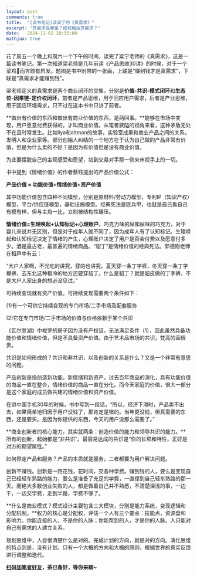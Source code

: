 ```yaml
---
layout: post
comments: true
title:  "[读书笔记]读粱宁的《真需求》"
excerpt: "真需求在哪里？如何触达真需求？"
date:   2024-11-02 10:35:00
mathjax: true
---
```


花了周五一个晚上和周六一个下午的时间，读完了粱宁老师的《真需求》，这是一篇读书笔记。第一次知道梁老师是几年前读《产品思维30讲》的时候，对于一个菜鸡🐔而言颇有启发。题图是书中附带的一张画，上联是“赚到钱才是真需求”，下联是“真需求才能赚到钱”。

粱老师定义的真需求是两个商业闭环的交集，分别是**价值-共识-模式闭环**和**生态位-因果链-定价权闭环**，前者是产品思维，用于回应用户需求，后者是产业思维，用于回应环境需求，只不过在这本书中只讲了前者。

**做出有价值的东西和做出有商业价值的东西，是两回事。**能够在市场中变现，用户愿意付费获得的，才叫商业价值。从笔者狭隘的视角来看，这种矛盾无处不在且时常发生。比如llya和altman的故事，实验室成果和商业产品之间的关系，发明人和企业家等。部分创始人纠结的一个地方在于认为自己做的产品非常有价值，但是为什么卖的不好？是因为有价值但是没有商业价值。

为此要摆脱自己的主观感受和愿望，站到交易对手那一侧来审视手上的一切。

书中提到《情绪价值》的作者蔡钰提出的产品价值公式：

**产品价值 = 功能价值+情绪价值+资产价值**

其中功能价值包含四种不同模型，分别是原材料/劳动力模型，专利IP（知识产权）模型，平台/供应链模型，基础设施模型。经典死法是匪兵甲，也就是自己看自己有模有样，但与主角一比，立刻被结构性碾压。

**情绪价值=生理唤起+认知标记+心理账户**。巧克力味的屎和屎味的巧克力，对于婴儿来说并无区别，但是对于成年人就不同了，因为成年人有了认知标记。生理唤起和认知标记决定了情绪的产生，心理账户决定了用户是否会付费以及愿意付多少。酒是最古老，最普遍的情绪商品。“貂丁”是情绪价值的经典死法。郭德刚老师在相声中有云：

“大户人家啊，不光吃的讲究，穿的也讲究。夏天穿一条丁字裤，冬天穿一条丁字棉裤，去东北这种极冷的地方还要穿貂丁。什么是貂丁？就是貂皮做的丁字裤，不是大户人家出身的想必没见过。”

可持续变现就有资产价值。可持续变现需要两个条件如下：

(1)有一个可供它持续变现的专门市场/二手市场及配套服务

(2)它在专门市场/二手市场的价值与价格依赖于某个共识

《瓦尔登湖》中梭罗的房子因为没有产权证，无法满足条件（1），因此虽然具备功能价值和情绪价值，但是不具备资产价值。由于艺术品市场的共识，梵高的画很贵。

共识是如何形成的？共识和非共识，以及创新的关系是什么？又是一个非常有意思的问题。

产品创新是指创造新功能，新情绪和新资产。过去百年商品的演化，具有功能价值的商品一直在整合，情绪价值的商品一直在分化。而今天家庭的价值，很大一部分是这个家庭的成员做共建的情绪价值​和资产价值。

在讲中国手机30年的时候，书中写到一段话，“所以，经济下滑时，产品卖不出去，如果简单地归因于用户没钱了，那肯定是错的。当年更没钱，但真需要的东西，还是要买。是因为你提供的东西，今天的用户没那么需要了。”

**商业创新者的核心能力，其实就两条​：创造价值的能力和领导共识的能力​。**所有的创新，起始都是​“非共识”。最容易达成的共识​是“你的长项和特性，正好是对方的期望属性。”

如何界定产品和服务？产品的本质就是服务，二者都要​为用户解决问题。

创新不赚钱​。创新是一路花钱，花时间​，交各种学费。赚到钱的人，要么是变现自己已经轻车熟路的能力，要么是准备了充足的学费，一直撑到自己轻车熟路的那一天​。而绝大多数创业失败的人，都是做着自己并不熟悉，不清楚深浅的事，一边干，一边交学费​，走到半路，学费不够了。

**​什么是商业模式？模式设计主要包含三大模块，分别是能力系统，变现逻辑和​分配机制。**权力的核心是分配权，评估一个人​有三个要点：技能点，资源盘和影响力​。你能连接的人，不是你的人脉​；你能帮到的人，才是你的人脉。人只能​对自己有需求的人建立关系。

规划思维中，人会很清楚什么是对的​。完成计划的方向​，就是对的方向。演化思维的特点则是，没有计划，只有一个大概的方向和大概的原则，根据世界的真实反馈进行调整​和迭代。​

**[扫码加笔者好友](https://zhpmatrix.github.io/about/)，茶已备好，等你来聊~**